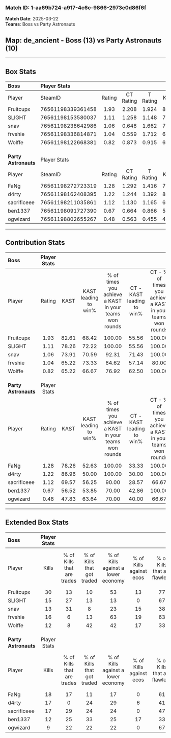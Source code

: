 ### Match ID: 1-aa69b724-a917-4c6c-9866-2973e0d86f6f  
**Match Date**: 2025-03-22  
**Teams**: Boss vs Party Astronauts  

## **Map**: de_ancient - Boss (13) vs Party Astronauts (10)  
---  

## Box Stats  

| **Boss**             | Player Stats      |        |           |          |       |       |       |         |        |      |     |
| :- | :- | :-: | :-: | :-: | :-: | :-: | :-: | :-: | :-: | :-: | :-: |
| Player               | SteamID           | Rating | CT Rating | T Rating | KAST  |  ADR  | Kills | Assists | Deaths | K/D  | HS% |
| Fruitcupx            | 76561198339361458 |  1.93  |   2.208   |  1.924   | 82.61 | 123.1 |  30   |    4    |   12   | 2.50 | 63  |
| SLIGHT               | 76561198153580037 |  1.11  |   1.258   |  1.148   | 78.26 | 70.1  |  15   |    9    |   15   | 1.00 | 26  |
| snav                 | 76561198238642986 |  1.06  |   0.648   |  1.662   | 73.91 | 81.1  |  13   |    9    |   14   | 0.93 | 46  |
| frvshie              | 76561198336814871 |  1.04  |   0.559   |  1.712   | 65.22 | 81.3  |  16   |    3    |   16   | 1.00 | 43  |
| Wolffe               | 76561198122668381 |  0.82  |   0.873   |  0.915   | 65.22 | 64.6  |  12   |    5    |   17   | 0.71 | 58  |
|                      |                   |        |           |          |       |       |       |         |        |      |     |
|                      |                   |        |           |          |       |       |       |         |        |      |     |
|                      |                   |        |           |          |       |       |       |         |        |      |     |
| **Party Astronauts** | Player Stats      |        |           |          |       |       |       |         |        |      |     |
| Player               | SteamID           | Rating | CT Rating | T Rating | KAST  |  ADR  | Kills | Assists | Deaths | K/D  | HS% |
| FaNg                 | 76561198272723319 |  1.28  |   1.292   |  1.416   | 78.26 | 106.2 |  18   |   10    |   18   | 1.00 | 33  |
| d4rty                | 76561198162408395 |  1.22  |   1.244   |  1.392   | 86.96 | 74.7  |  17   |    5    |   16   | 1.06 | 70  |
| sacrificeee          | 76561198211035861 |  1.12  |   1.130   |  1.165   | 69.57 | 78.6  |  17   |    3    |   15   | 1.13 | 52  |
| ben1337              | 76561198091727390 |  0.67  |   0.664   |  0.866   | 56.52 | 60.4  |  12   |    4    |   20   | 0.60 | 25  |
| ogwizard             | 76561198802655267 |  0.48  |   0.563   |  0.455   | 47.83 | 40.6  |   9   |    5    |   18   | 0.50 | 66  |
---  

## Contribution Stats  

| **Boss**             | Player Stats |       |                      |                                                        |                           |                                                             |                          |                                                            |
| :- | :-: | :-: | :-: | :-: | :-: | :-: | :-: | :-: |
| Player               |    Rating    | KAST  | KAST leading to win% | % of times you achieve a KAST in your teams won rounds | CT - KAST leading to win% | CT - % of times you achieve a KAST in your teams won rounds | T - KAST leading to win% | T - % of times you achieve a KAST in your teams won rounds |
| Fruitcupx            |     1.93     | 82.61 |        68.42         |                         100.00                         |           55.56           |                           100.00                            |          80.00           |                           100.00                           |
| SLIGHT               |     1.11     | 78.26 |        72.22         |                         100.00                         |           55.56           |                           100.00                            |          88.89           |                           100.00                           |
| snav                 |     1.06     | 73.91 |        70.59         |                         92.31                          |           71.43           |                           100.00                            |          70.00           |                           87.50                            |
| frvshie              |     1.04     | 65.22 |        73.33         |                         84.62                          |           57.14           |                            80.00                            |          87.50           |                           87.50                            |
| Wolffe               |     0.82     | 65.22 |        66.67         |                         76.92                          |           62.50           |                           100.00                            |          71.43           |                           62.50                            |
|                      |              |       |                      |                                                        |                           |                                                             |                          |                                                            |
|                      |              |       |                      |                                                        |                           |                                                             |                          |                                                            |
|                      |              |       |                      |                                                        |                           |                                                             |                          |                                                            |
| **Party Astronauts** | Player Stats |       |                      |                                                        |                           |                                                             |                          |                                                            |
| Player               |    Rating    | KAST  | KAST leading to win% | % of times you achieve a KAST in your teams won rounds | CT - KAST leading to win% | CT - % of times you achieve a KAST in your teams won rounds | T - KAST leading to win% | T - % of times you achieve a KAST in your teams won rounds |
| FaNg                 |     1.28     | 78.26 |        52.63         |                         100.00                         |           33.33           |                           100.00                            |          70.00           |                           100.00                           |
| d4rty                |     1.22     | 86.96 |        50.00         |                         100.00                         |           30.00           |                           100.00                            |          70.00           |                           100.00                           |
| sacrificeee          |     1.12     | 69.57 |        56.25         |                         90.00                          |           28.57           |                            66.67                            |          77.78           |                           100.00                           |
| ben1337              |     0.67     | 56.52 |        53.85         |                         70.00                          |           42.86           |                           100.00                            |          66.67           |                           57.14                            |
| ogwizard             |     0.48     | 47.83 |        63.64         |                         70.00                          |           40.00           |                            66.67                            |          83.33           |                           71.43                            |
---  

## Extended Box Stats  

| **Boss**             | Player Stats |                            |                            |                                    |                         |                              |                                 |        |                             |                                     |                          |                               |                            |
| :- | :-: | :-: | :-: | :-: | :-: | :-: | :-: | :-: | :-: | :-: | :-: | :-: | :-: |
| Player               |    Kills     | % of Kills that are trades | % of Kills that got traded | % of Kills against a lower economy | % of Kills against ecos | % of Kills that are flawless | % of Kills that are close duels | Deaths | % of Deaths that get traded | % of Deaths against a lower economy | % of Deaths against ecos | % of Deaths that are flawless | % of Deaths that are close |
| Fruitcupx            |      30      |             13             |             10             |                 53                 |           13            |              77              |                7                |   12   |             25              |                 33                  |            8             |              42               |             17             |
| SLIGHT               |      15      |             27             |             13             |                 13                 |            0            |              67              |                0                |   15   |             27              |                 33                  |            0             |              73               |             0              |
| snav                 |      13      |             31             |             8              |                 23                 |           15            |              38              |                8                |   14   |             21              |                 29                  |            7             |              50               |             7              |
| frvshie              |      16      |             6              |             13             |                 63                 |           19            |              63              |                0                |   16   |             19              |                 25                  |            0             |              44               |             19             |
| Wolffe               |      12      |             8              |             42             |                 42                 |           17            |              33              |               17                |   17   |             18              |                 24                  |            6             |              41               |             6              |
|                      |              |                            |                            |                                    |                         |                              |                                 |        |                             |                                     |                          |                               |                            |
|                      |              |                            |                            |                                    |                         |                              |                                 |        |                             |                                     |                          |                               |                            |
|                      |              |                            |                            |                                    |                         |                              |                                 |        |                             |                                     |                          |                               |                            |
| **Party Astronauts** | Player Stats |                            |                            |                                    |                         |                              |                                 |        |                             |                                     |                          |                               |                            |
| Player               |    Kills     | % of Kills that are trades | % of Kills that got traded | % of Kills against a lower economy | % of Kills against ecos | % of Kills that are flawless | % of Kills that are close duels | Deaths | % of Deaths that get traded | % of Deaths against a lower economy | % of Deaths against ecos | % of Deaths that are flawless | % of Deaths that are close |
| FaNg                 |      18      |             17             |             11             |                 17                 |            0            |              61              |                6                |   18   |             11              |                 11                  |            0             |              44               |             6              |
| d4rty                |      17      |             0              |             24             |                 29                 |            6            |              41              |                6                |   16   |             25              |                  6                  |            6             |              56               |             6              |
| sacrificeee          |      17      |             29             |             24             |                 24                 |            0            |              47              |               12                |   15   |             13              |                  7                  |            0             |              67               |             13             |
| ben1337              |      12      |             25             |             33             |                 25                 |           17            |              33              |               17                |   20   |             20              |                 15                  |            0             |              55               |             0              |
| ogwizard             |      9       |             22             |             22             |                 22                 |            0            |              67              |               11                |   18   |              6              |                 11                  |            0             |              78               |             6              |

